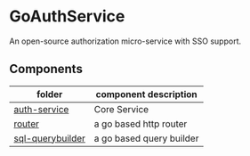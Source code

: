 # GoAuthService
An open-source authorization micro-service with SSO support.

## Components
| folder | component description |
| - | - |
| [auth-service](./router/README.md)    | Core Service
| [router](./router/README.md)          | a go based http router
| [sql-querybuilder](./router/README.md)| a go based query builder
